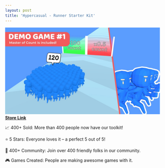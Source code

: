 ```yaml
---
layout: post
title: 'Hypercasual - Runner Starter Kit'
---
```

![screenshot](/assets/img/projects/proj-1/runner-masterCount.jpg)
[**Store Link**](https://assetstore.unity.com/packages/tools/game-toolkits/hypercasual-runner-starter-kit-249286) <br/>

📈 400+ Sold: More than 400 people now have our toolkit!

⭐ 5 Stars: Everyone loves it – a perfect 5 out of 5!

🤝 400+ Community: Join over 400 friendly folks in our community.

🎮 Games Created: People are making awesome games with it.
